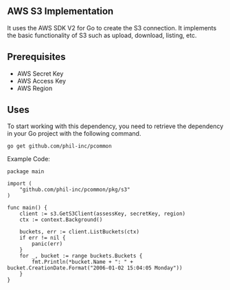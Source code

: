 ## AWS S3 Implementation
It uses the AWS SDK V2 for Go to create the S3 connection. It implements the basic functionality of S3 such as upload, download, listing, etc.

## Prerequisites
* AWS Secret Key
* AWS Access Key
* AWS Region

## Uses

To start working with this dependency, you need to retrieve the dependency in your Go project with the following command.

```
go get github.com/phil-inc/pcommon
```

Example Code:

```
package main

import (
	"github.com/phil-inc/pcommon/pkg/s3"
)

func main() {
    client := s3.GetS3Client(assessKey, secretKey, region)
   	ctx := context.Background()

    buckets, err := client.ListBuckets(ctx)
    if err != nil {
        panic(err)
    }
    for _, bucket := range buckets.Buckets {
        fmt.Println(*bucket.Name + ": " + bucket.CreationDate.Format("2006-01-02 15:04:05 Monday"))
    }
}
```
